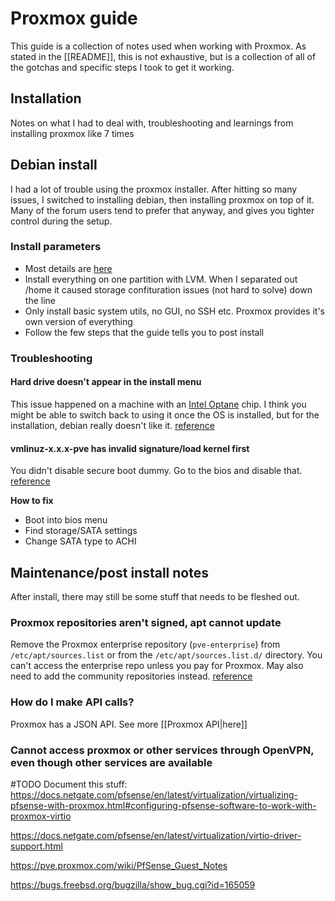 # Proxmox guide
This guide is a collection of notes used when working with Proxmox. As stated in the [[README]], this is not exhaustive, but is a collection of all of the gotchas and specific steps I took to get it working.

## Installation
Notes on what I had to deal with, troubleshooting and learnings from installing proxmox like 7 times

## Debian install 
I had a lot of trouble using the proxmox installer. After hitting so many issues, I switched to installing debian, then installing proxmox on top of it. Many of the forum users tend to prefer that anyway, and gives you tighter control during the setup.

### Install parameters
- Most details are [here](https://pve.proxmox.com/wiki/Install_Proxmox_VE_on_Debian_Buster)
- Install everything on one partition with LVM. When I separated out /home it caused storage confituration issues (not hard to solve) down the line
- Only install basic system utils, no GUI, no SSH etc. Proxmox provides it's own version of everything
- Follow the few steps that the guide tells you to post install

### Troubleshooting
#### Hard drive doesn't appear in the install menu
This issue happened on a machine with an [Intel Optane](https://store.hp.com/us/en/tech-takes/what-is-intel-optane-memory) chip. I think you might be able to switch back to using it once the OS is installed, but for the installation, debian really doesn't like it. [reference](https://askubuntu.com/questions/99038/why-does-the-ubuntu-installer-not-detect-the-hard-drive-during-installation)

#### vmlinuz-x.x.x-pve has invalid signature/load kernel first
You didn't disable secure boot dummy. Go to the bios and disable that. [reference](https://forum.proxmox.com/threads/vmlinuz-5-0-21-3-pve-has-invalid-signature.59479/)

**How to fix**
- Boot into bios menu
- Find storage/SATA settings
- Change SATA type to ACHI

## Maintenance/post install notes
After install, there may still be some stuff that needs to be fleshed out.

### Proxmox repositories aren't signed, apt cannot update
Remove the Proxmox enterprise repository (`pve-enterprise`) from `/etc/apt/sources.list` or from the `/etc/apt/sources.list.d/` directory. You can't access the enterprise repo unless you pay for Proxmox. May also need to add the community repositories instead. [reference](https://it42.cc/2019/10/14/fix-proxmox-repository-is-not-signed/)

### How do I make API calls?
Proxmox has a JSON API. See more [[Proxmox API|here]]

### Cannot access proxmox or other services through OpenVPN, even though other services are available
#TODO Document this stuff:
https://docs.netgate.com/pfsense/en/latest/virtualization/virtualizing-pfsense-with-proxmox.html#configuring-pfsense-software-to-work-with-proxmox-virtio

https://docs.netgate.com/pfsense/en/latest/virtualization/virtio-driver-support.html

https://pve.proxmox.com/wiki/PfSense_Guest_Notes

https://bugs.freebsd.org/bugzilla/show_bug.cgi?id=165059

